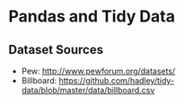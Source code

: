 # Pandas and Tidy Data

## Dataset Sources

* Pew: http://www.pewforum.org/datasets/
* Billboard: https://github.com/hadley/tidy-data/blob/master/data/billboard.csv
